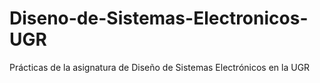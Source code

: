 # Diseno-de-Sistemas-Electronicos-UGR
Prácticas de la asignatura de Diseño de Sistemas Electrónicos en la UGR
